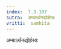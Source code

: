 ```yaml
---
index:  7.3.107
sutra:  अम्बाऽर्थनद्योर्ह्रस्वः
vritti:  samhita 
---
```


अम्बाऽर्थनद्योर्ह्रस्वः

